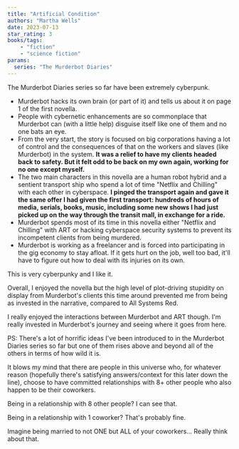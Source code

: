 ```yaml
---
title: "Artificial Condition"
authors: "Martha Wells"
date: 2023-07-13
star_rating: 3
books/tags:
    - "fiction"
    - "science fiction"
params:
  series: "The Murderbot Diaries"
---
```

The Murderbot Diaries series so far have been extremely cyberpunk.

<!--more-->

- Murderbot hacks its own brain (or part of it) and tells us about it on page 1 of the first novella.
- People with cybernetic enhancements are so commonplace that Murderbot can (with a little help) disguise itself like one of them and no one bats an eye.
- From the very start, the story is focused on big corporations having a lot of control and the consequences of that on the workers and slaves (like Murderbot) in the system.
**It was a relief to have my clients headed back to safety. But it felt odd to be back on my own again, working for no one except myself.**
- The two main characters in this novella are a human robot hybrid and a sentient transport ship who spend a lot of time "Netflix and Chilling" with each other in cyberspace.
**I pinged the transport again and gave it the same offer I had given the first transport: hundreds of hours of media, serials, books, music, including some new shows I had just picked up on the way through the transit mall, in exchange for a ride.**
- Murderbot spends most of its time in this novella either "Netflix and Chilling" with ART or hacking cyberspace security systems to prevent its incompetent clients from being murdered.
- Murderbot is working as a freelancer and is forced into participating in the gig economy to stay afloat. If it gets hurt on the job, well too bad, it'll have to figure out how to deal with its injuries on its own.

This is very cyberpunky and I like it.

Overall, I enjoyed the novella but the high level of plot-driving stupidity on display from Murderbot's clients this time around prevented me from being as invested in the narrative, compared to All Systems Red.

I really enjoyed the interactions between Murderbot and ART though. I'm really invested in Murderbot's journey and seeing where it goes from here.

PS: There's a lot of horrific ideas I've been introduced to in the Murderbot Diaries series so far but one of them rises above and beyond all of the others in terms of how wild it is.

It blows my mind that there are people in this universe who, for whatever reason (hopefully there's satisfying answers/context for this later down the line), choose to have committed relationships with 8+ other people who also happen to be their coworkers.

Being in a relationship with 8 other people? I can see that.

Being in a relationship with 1 coworker? That's probably fine.

Imagine being married to not ONE but ALL of your coworkers... Really think about that.